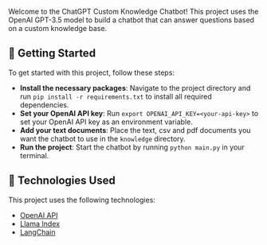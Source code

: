Welcome to the ChatGPT Custom Knowledge Chatbot! This project uses the OpenAI GPT-3.5 model to build a chatbot that can answer questions based on a custom knowledge base.

## 🚀 Getting Started

To get started with this project, follow these steps:

- **Install the necessary packages**: Navigate to the project directory and run `pip install -r requirements.txt` to install all required dependencies.
- **Set your OpenAI API key**: Run `export OPENAI_API_KEY=<your-api-key>` to set your OpenAI API key as an environment variable.
- **Add your text documents**: Place the text, csv and pdf documents you want the chatbot to use in the `knowledge` directory.
- **Run the project**: Start the chatbot by running `python main.py` in your terminal.

## 🤖 Technologies Used

This project uses the following technologies:

- [OpenAI API](https://openai.com/)
- [Llama Index](https://pypi.org/project/llama-index/)
- [LangChain](https://pypi.org/project/langchain/)
